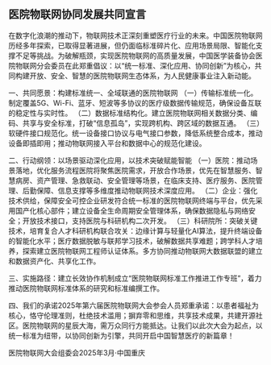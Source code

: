 ## 医院物联网协同发展共同宣言

在数字化浪潮的推动下，物联网技术正深刻重塑医疗行业的未来。中国医院物联网历经多年探索，已取得显著进展，但仍面临标准碎片化、应用场景局限、智能化支撑不足等挑战。为破解瓶颈，实现医院物联网的高质量发展，中国医学装备协会医院物联网分会委员在此郑重倡议：以“统一标准、深化应用、协同创新”为核心，共同构建开放、安全、智慧的医院物联网生态体系，为人民健康事业注入新动能。

一、共同愿景：构建标准统一、全域联通的医院物联网
（一）传输标准统一化。制定覆盖5G、Wi-Fi、蓝牙、短波等多协议的医疗级数据传输规范，确保设备互联的稳定性与实时性。
（二）数据标准结构化。建立医院物联网相关数据分类、编码、共享与安全标准，打破“信息孤岛”，实现跨机构、跨区域的数据互通。
（三）软硬件接口规范化。统一设备接口协议与电气接口参数，降低系统整合成本，推动设备即插即用；推动物联网接入平台和数据中心的规范化建设。

二、行动纲领：以场景驱动深化应用，以技术突破赋能智能
（一）医院：推动场景落地，优化服务流程医院将聚焦医院需求，开放合作场景，优先在智慧服务、智慧病房、资产管理、急救联动、安全管理等场景，在临床支持、医疗服务、医院管理、后勤保障、信息支撑等多维度推动物联网技术深度应用。
（二）企业：强化技术供给，保障安全可控企业研发符合统一标准的医院物联网终端与平台，优先采用国产化核心部件；建立设备全生命周期安全管理体系，确保数据隐私与网络安全；开放技术接口，支持医院与科研机构二次开发。
（三）科研院所：突破关键技术，培育复合人才科研机构联合攻关：边缘计算与轻量化AI算法，提升终端设备的智能化水平；医疗数据脱敏与联邦学习技术，破解数据共享难题；跨学科人才培养，探索建立医院物联网工程师认证体系。多方协同推动物联网大数据联盟的建立和数据资产化、共享化工作。

三、实施路径：建立长效协作机制成立“医院物联网标准工作推进工作专班”，着力推动医院物联网标准体系的研究和标准编撰工作。

四、我们的承诺2025年第六届医院物联网大会参会人员郑重承诺：以患者福祉为核心，恪守伦理准则，杜绝技术滥用；摒弃零和思维，共享技术成果，共建开源社区。医院物联网的星辰大海，需万众同行方能抵达。让我们以此次大会为起点，以统一标准为纽带，以协同创新为引擎，共同开启中国智慧医疗的新篇章！

医院物联网大会组委会2025年3月·中国重庆